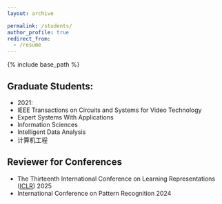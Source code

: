 ```yaml
---
layout: archive

permalink: /students/
author_profile: true
redirect_from:
  - /resume
---
```


{% include base_path %}

## Graduate Students:
- 2021: 
- IEEE Transactions on Circuits and Systems for Video Technology
- Expert Systems With Applications
- Information Sciences
- Intelligent Data Analysis
- 计算机工程

## Reviewer for Conferences
- The Thirteenth International Conference on Learning Representations ([ICLR](https://iclr.cc/Conferences/2025)) 2025
- International Conference on Pattern Recognition 2024

